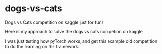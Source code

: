 # dogs-vs-cats
Dogs vs Cats competition on kaggle just for fun!

Here is my approach to solve the dogs vs cats competion on kaggle

I was just testing how pyTorch works, and get this example old competition to 
do the learning on the framework.



